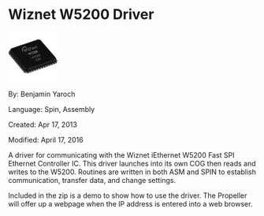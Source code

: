 # Wiznet W5200 Driver

![W5200.jpg](W5200.jpg)

By: Benjamin Yaroch

Language: Spin, Assembly

Created: Apr 17, 2013

Modified: April 17, 2016

A driver for communicating with the Wiznet iEthernet W5200 Fast SPI Ethernet Controller IC. This driver launches into its own COG then reads and writes to the W5200. Routines are written in both ASM and SPIN to establish communication, transfer data, and change settings.

Included in the zip is a demo to show how to use the driver. The Propeller will offer up a webpage when the IP address is entered into a web browser.
